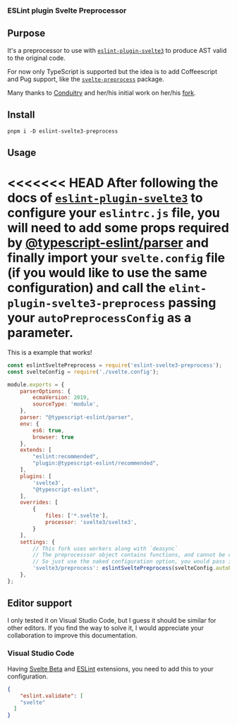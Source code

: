 ### ESLint plugin Svelte Preprocessor

## Purpose

It's a preprocessor to use with [`eslint-plugin-svelte3`](https://github.com/sveltejs/eslint-plugin-svelte3) to produce AST valid to the original code.

For now only TypeScript is supported but the idea is to add Coffeescript and Pug support, like the [`svelte-preprocess`](https://github.com/sveltejs/svelte-preprocess) package.

Many thanks to [Conduitry](https://github.com/Conduitry) and her/his initial work on her/his [fork](https://github.com/Conduitry/eslint-plugin-svelte3).

## Install

```
pnpm i -D eslint-svelte3-preprocess
```

## Usage

<<<<<<< HEAD
After following the docs of [`eslint-plugin-svelte3`](https://github.com/sveltejs/eslint-plugin-svelte3) to configure your `eslintrc.js` file, you will need to add some props required by [@typescript-eslint/parser](https://github.com/typescript-eslint/typescript-eslint/tree/master/packages/parser) and finally import your `svelte.config` file (if you would like to use the same configuration) and call the `elint-plugin-svelte3-preprocess` passing your `autoPreprocessConfig` as a parameter.
=======

This is a example that works!

```js
const eslintSveltePreprocess = require('eslint-svelte3-preprocess');
const svelteConfig = require('./svelte.config');

module.exports = {
    parserOptions: {
        ecmaVersion: 2019,
        sourceType: 'module',
    },
    parser: "@typescript-eslint/parser",
    env: {
        es6: true,
        browser: true
    },
    extends: [
        "eslint:recommended",
        "plugin:@typescript-eslint/recommended",
    ],
    plugins: [
        'svelte3',
        "@typescript-eslint",
    ],
    overrides: [
        {
            files: ['*.svelte'],
            processor: 'svelte3/svelte3',
        }
    ],
    settings: {
    	// This fork uses workers along with `deasync`
    	// The preprocesssor object contains functions, and cannot be cloned
    	// So just use the naked configuration option, you would pass into `svelte-preprocess`
        'svelte3/preprocess': eslintSveltePreprocess(svelteConfig.autoPreprocessConfig),
	},
};

```

## Editor support

I only tested it on Visual Studio Code, but I guess it should be similar for other editors. If you find the way to solve it, I would appreciate your collaboration to improve this documentation.

### Visual Studio Code

Having [Svelte Beta](https://marketplace.visualstudio.com/items?itemName=svelte.svelte-vscode) and [ESLint](https://marketplace.visualstudio.com/items?itemName=dbaeumer.vscode-eslint) extensions, you need to add this to your configuration.

```json
{
    "eslint.validate": [
    "svelte"
  ]
}
```
